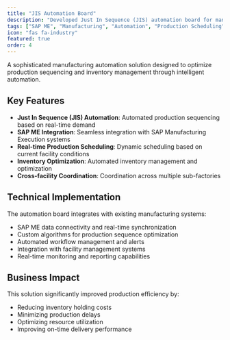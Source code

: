 ```yaml
---
title: "JIS Automation Board"
description: "Developed Just In Sequence (JIS) automation board for manufacturing operations at CAT Thiruvallur Facility, integrating SAP ME data with real-time production scheduling. Enhanced production efficiency through automated sequencing and inventory optimization across the facility's sub-factories."
tags: ["SAP ME", "Manufacturing", "Automation", "Production Scheduling"]
icon: "fas fa-industry"
featured: true
order: 4
---
```


A sophisticated manufacturing automation solution designed to optimize production sequencing and inventory management through intelligent automation.

## Key Features

- **Just In Sequence (JIS) Automation**: Automated production sequencing based on real-time demand
- **SAP ME Integration**: Seamless integration with SAP Manufacturing Execution systems
- **Real-time Production Scheduling**: Dynamic scheduling based on current facility conditions
- **Inventory Optimization**: Automated inventory management and optimization
- **Cross-facility Coordination**: Coordination across multiple sub-factories

## Technical Implementation

The automation board integrates with existing manufacturing systems:

- SAP ME data connectivity and real-time synchronization
- Custom algorithms for production sequence optimization
- Automated workflow management and alerts
- Integration with facility management systems
- Real-time monitoring and reporting capabilities

## Business Impact

This solution significantly improved production efficiency by:

- Reducing inventory holding costs
- Minimizing production delays
- Optimizing resource utilization
- Improving on-time delivery performance
